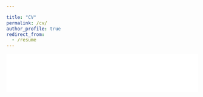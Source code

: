 ```yaml
---

title: "CV"
permalink: /cv/
author_profile: true
redirect_from:
  - /resume
---
```

<embed src="/files/[Kirby Lam] CV 07-20-23.pdf" type="application/pdf" width="100%" height="100em" />
<!--layout: archive  {% include base_path %}
<object data="/uploads/media/default/0001/01/540cb75550adf33f281f29132dddd14fded85bfc.pdf" type="application/pdf" width="100%" height="500px">
      <p>Unable to display PDF file. <a href="/uploads/media/default/0001/01/540cb75550adf33f281f29132dddd14fded85bfc.pdf">Download</a> instead.</p>